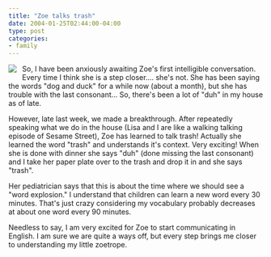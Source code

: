 ```yaml
---
title: "Zoe talks trash"
date: 2004-01-25T02:44:00-04:00
type: post
categories:
- family
---
```


<p><a href="http://www.lethargy.org/cgi-bin/photo/index.cgi?album=/Family/Zoe+the+Toddler+Part+I&mode=viewpicture&picture=IMG_1166.JPG" onclick="window.open('http://www.lethargy.org/cgi-bin/photo/index.cgi?album=/Family/Zoe+the+Toddler+Part+I&mode=viewpicture&picture=IMG_1166.JPG','popup','width=1600,height=1200,scrollbars=yes,resizable=yes,toolbar=no,directories=no,location=no,menubar=no,status=yes,left=0,top=0');return false"><img src="/~jesus/uploads/IMG_1166.serendipityThumb.jpg " align="left" style="border: 0px; padding-right: 8px; padding-bottom: 8px; float: left;" longdesc="Zoe -- talking trash" /></a></p>  <p>So, I have been anxiously awaiting Zoe's first intelligible conversation.  Every time I think she is a step closer.... she's not.  She has been saying the words "dog and duck" for a while now (about a month), but she has trouble with the last consonant...  So, there's been a lot of "duh" in my house as of late.</p>  <p>However, late last week, we made a breakthrough.  After repeatedly speaking what we do in the house (Lisa and I are like a walking talking episode of Sesame Street), Zoe has learned to talk trash!  Actually she learned the word "trash" and understands it's context.  Very exciting!  When she is done with dinner she says "duh" (done missing the last consonant) and I take her paper plate over to the trash and drop it in and she says "trash".</p>  <p>Her pediatrician says that this is about the time where we should see a "word explosion."  I understand that children can learn a new word every 30 minutes.  That's just crazy considering my vocabulary probably decreases at about one word every 90 minutes.</p>  <p>Needless to say, I am very excited for Zoe to start communicating in English.  I am sure we are quite a ways off, but every step brings me closer to understanding my little zoetrope.</p>
